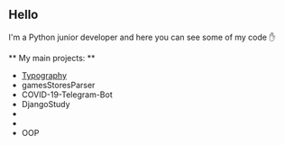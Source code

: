 ## **Hello**

I'm a Python junior developer and here you can see some of my code :hand:

** My main projects: **
- [Typography](../Typography)
- gamesStoresParser
- COVID-19-Telegram-Bot
- DjangoStudy 
-
-
- OOP
